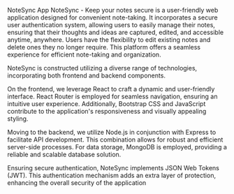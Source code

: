NoteSync App
NoteSync - Keep your notes secure is a user-friendly web application designed for convenient note-taking. It incorporates a secure user authentication system, allowing users to easily manage their notes, ensuring that their thoughts and ideas are captured, edited, and accessible anytime, anywhere. Users have the flexibility to edit existing notes and delete ones they no longer require. This platform offers a seamless experience for efficient note-taking and organization.


NoteSync is constructed utilizing a diverse range of technologies, incorporating both frontend and backend components.

On the frontend, we leverage React to craft a dynamic and user-friendly interface. React Router is employed for seamless navigation, ensuring an intuitive user experience. Additionally, Bootstrap CSS and JavaScript contribute to the application's responsiveness and visually appealing styling.

Moving to the backend, we utilize Node.js in conjunction with Express to facilitate API development. This combination allows for robust and efficient server-side processes. For data storage, MongoDB is employed, providing a reliable and scalable database solution.

Ensuring secure authentication, NoteSync implements JSON Web Tokens (JWT). This authentication mechanism adds an extra layer of protection, enhancing the overall security of the application
